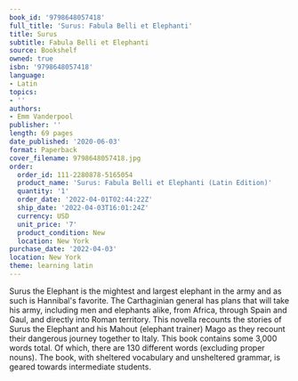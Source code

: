 ```yaml
---
book_id: '9798648057418'
full_title: 'Surus: Fabula Belli et Elephanti'
title: Surus
subtitle: Fabula Belli et Elephanti
source: Bookshelf
owned: true
isbn: '9798648057418'
language:
- Latin
topics:
- ''
authors:
- Emm Vanderpool
publisher: ''
length: 69 pages
date_published: '2020-06-03'
format: Paperback
cover_filename: 9798648057418.jpg
order:
  order_id: 111-2280878-5165054
  product_name: 'Surus: Fabula Belli et Elephanti (Latin Edition)'
  quantity: '1'
  order_date: '2022-04-01T02:44:22Z'
  ship_date: '2022-04-03T16:01:24Z'
  currency: USD
  unit_price: '7'
  product_condition: New
  location: New York
purchase_date: '2022-04-03'
location: New York
theme: learning latin
---
```

Surus the Elephant is the mightest and largest elephant in the army and as such is Hannibal's favorite. The Carthaginian general has plans that will take his army, including men and elephants alike, from Africa, through Spain and Gaul, and directly into Roman territory. This novella recounts the stories of Surus the Elephant and his Mahout (elephant trainer) Mago as they recount their dangerous journey together to Italy. This book contains some 3,000 words total. Of which, there are 130 different words (excluding proper nouns). The book, with sheltered vocabulary and unsheltered grammar, is geared towards intermediate students.
